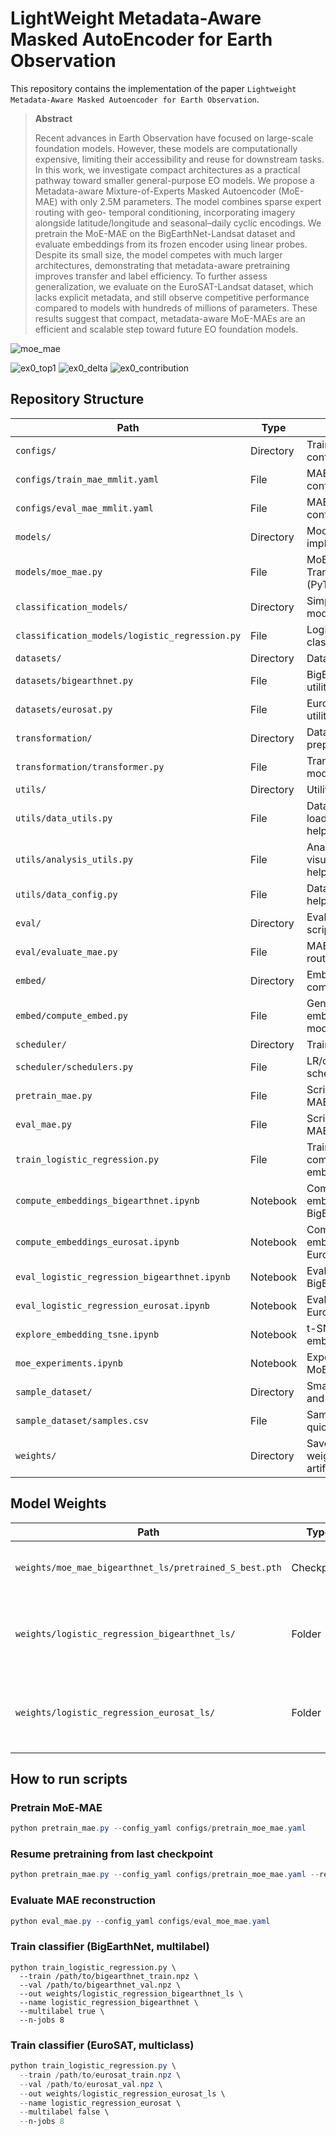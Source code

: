 # LightWeight Metadata-Aware Masked AutoEncoder for Earth Observation

This repository contains the implementation of the paper `Lightweight Metadata-Aware Masked Autoencoder for Earth Observation`.

> **Abstract**
>
> Recent advances in Earth Observation have focused on large-scale foundation models. However,
these models are computationally expensive, limiting their accessibility and reuse for downstream
tasks. In this work, we investigate compact architectures as a practical pathway toward smaller
general-purpose EO models. We propose a Metadata-aware Mixture-of-Experts Masked Autoencoder
(MoE-MAE) with only 2.5M parameters. The model combines sparse expert routing with geo-
temporal conditioning, incorporating imagery alongside latitude/longitude and seasonal–daily cyclic
encodings. We pretrain the MoE-MAE on the BigEarthNet-Landsat dataset and evaluate embeddings
from its frozen encoder using linear probes. Despite its small size, the model competes with much
larger architectures, demonstrating that metadata-aware pretraining improves transfer and label
efficiency. To further assess generalization, we evaluate on the EuroSAT-Landsat dataset, which lacks
explicit metadata, and still observe competitive performance compared to models with hundreds
of millions of parameters. These results suggest that compact, metadata-aware MoE-MAEs are
an efficient and scalable step toward future EO foundation models.

![moe_mae](figs/moe_mae.png)

![ex0_top1](figs/ex0_top1.png)
![ex0_delta](figs/ex0_delta.png)
![ex0_contribution](figs/ex0_contribution.png)

## Repository Structure

| Path | Type | Description |
| --- | --- | --- |
| `configs/` | Directory | Training/eval configs for MAE. |
| `configs/train_mae_mmlit.yaml` | File | MAE pretraining configuration. |
| `configs/eval_mae_mmlit.yaml` | File | MAE evaluation configuration. |
| `models/` | Directory | Model implementations. |
| `models/moe_mae.py` | File | MoE-MAE Vision Transformer (PyTorch). |
| `classification_models/` | Directory | Simple classifier models. |
| `classification_models/logistic_regression.py` | File | Logistic regression classifier. |
| `datasets/` | Directory | Dataset loaders. |
| `datasets/bigearthnet.py` | File | BigEarthNet dataset utilities. |
| `datasets/eurosat.py` | File | EuroSAT dataset utilities. |
| `transformation/` | Directory | Data transforms and preprocessing. |
| `transformation/transformer.py` | File | Transformations for model input. |
| `utils/` | Directory | Utilities and helpers. |
| `utils/data_utils.py` | File | Data loading/manipulation helpers. |
| `utils/analysis_utils.py` | File | Analysis and visualization helpers. |
| `utils/data_config.py` | File | Dataset/config helpers. |
| `eval/` | Directory | Evaluation scripts/utilities. |
| `eval/evaluate_mae.py` | File | MAE evaluation routine. |
| `embed/` | Directory | Embedding computation. |
| `embed/compute_embed.py` | File | Generate embeddings from models. |
| `scheduler/` | Directory | Training schedulers. |
| `scheduler/schedulers.py` | File | LR/optimizer scheduler utilities. |
| `pretrain_mae.py` | File | Script to pretrain MAE. |
| `eval_mae.py` | File | Script to evaluate MAE checkpoints. |
| `train_logistic_regression.py` | File | Train LR on computed embeddings. |
| `compute_embeddings_bigearthnet.ipynb` | Notebook | Compute embeddings: BigEarthNet. |
| `compute_embeddings_eurosat.ipynb` | Notebook | Compute embeddings: EuroSAT. |
| `eval_logistic_regression_bigearthnet.ipynb` | Notebook | Evaluate LR: BigEarthNet. |
| `eval_logistic_regression_eurosat.ipynb` | Notebook | Evaluate LR: EuroSAT. |
| `explore_embedding_tsne.ipynb` | Notebook | t-SNE exploration of embeddings. |
| `moe_experiments.ipynb` | Notebook | Experiments with MoE-MAE variants. |
| `sample_dataset/` | Directory | Small sample data and labels. |
| `sample_dataset/samples.csv` | File | Sample index for quick tests. |
| `weights/` | Directory | Saved model weights and artifacts. |

## Model Weights

| Path | Type | Task/Dataset | Format | Description |
| --- | --- | --- | --- | --- |
| `weights/moe_mae_bigearthnet_ls/pretrained_S_best.pth` | Checkpoint | MoE‑MAE | PyTorch `.pth` | Pretrained MoE‑MAE weights (used for embedding/eval). |
| `weights/logistic_regression_bigearthnet_ls/` | Folder | BigEarthNet linear probe | `.joblib` + `.json` | Logistic Regression classifiers trained on BigEarthNet embeddings. |
| `weights/logistic_regression_eurosat_ls/` | Folder | EuroSAT linear probe | `.joblib` + `.json` | Logistic Regression classifiers trained on EuroSAT embeddings. |

## How to run scripts

### Pretrain MoE‑MAE

```powershell
python pretrain_mae.py --config_yaml configs/pretrain_moe_mae.yaml
```

### Resume pretraining from last checkpoint

```powershell
python pretrain_mae.py --config_yaml configs/pretrain_moe_mae.yaml --resume
```

### Evaluate MAE reconstruction

```powershell
python eval_mae.py --config_yaml configs/eval_moe_mae.yaml
```

### Train classifier (BigEarthNet, multilabel)

```powersehll
python train_logistic_regression.py \
  --train /path/to/bigearthnet_train.npz \
  --val /path/to/bigearthnet_val.npz \
  --out weights/logistic_regression_bigearthnet_ls \
  --name logistic_regression_bigearthnet \
  --multilabel true \
  --n-jobs 8
```

### Train classifier (EuroSAT, multiclass)

```powershell
python train_logistic_regression.py \
  --train /path/to/eurosat_train.npz \
  --val /path/to/eurosat_val.npz \
  --out weights/logistic_regression_eurosat_ls \
  --name logistic_regression_eurosat \
  --multilabel false \
  --n-jobs 8
```
